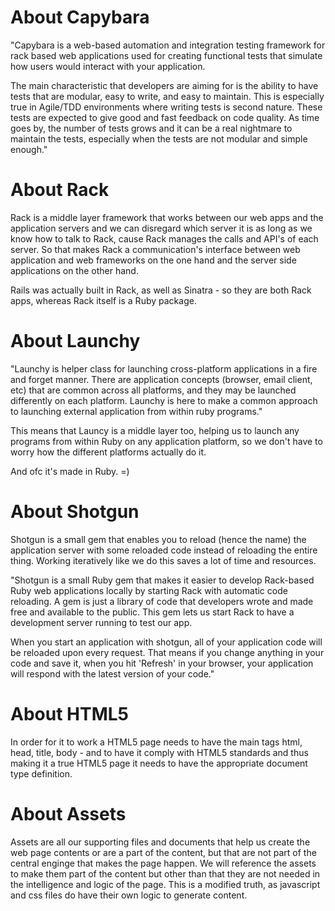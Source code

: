 About Capybara
==============
"Capybara is a web-based automation and integration testing framework for rack based web applications used for creating functional tests that simulate how users would interact with your application.

The main characteristic that developers are aiming for is the ability to have tests that are modular, easy to write, and easy to maintain. This is especially true in Agile/TDD environments where writing tests is second nature. These tests are expected to give good and fast feedback on code quality. As time goes by, the number of tests grows and it can be a real nightmare to maintain the tests, especially when the tests are not modular and simple enough."



About Rack
==========
Rack is a middle layer framework that works between our web apps and the application servers and we can disregard which server it is as long as we know how to talk to Rack, cause Rack manages the calls and API's of each server. So that makes Rack a communication's interface between web application and web frameworks on the one hand and the server side applications on the other hand.

Rails was actually built in Rack, as well as Sinatra - so they are both Rack apps, whereas Rack itself is a Ruby package.



About Launchy
=============
"Launchy is helper class for launching cross-platform applications in a fire and forget manner. There are application concepts (browser, email client, etc) that are common across all platforms, and they may be launched differently on each platform. Launchy is here to make a common approach to launching external application from within ruby programs."

This means that Launcy is a middle layer too, helping us to launch any programs from within Ruby on any application platform, so we don't have to worry how the different platforms actually do it.

And ofc it's made in Ruby. =)



About Shotgun
=============
Shotgun is a small gem that enables you to reload (hence the name) the application server with some reloaded code instead of reloading the entire thing. Working iteratively like we do this saves a lot of time and resources.

"Shotgun is a small Ruby gem that makes it easier to develop Rack-based Ruby web applications locally by starting Rack with automatic code reloading. A gem is just a library of code that developers wrote and made free and available to the public. This gem lets us start Rack to have a development server running to test our app.

When you start an application with shotgun, all of your application code will be reloaded upon every request. That means if you change anything in your code and save it, when you hit 'Refresh' in your browser, your application will respond with the latest version of your code."



About HTML5
===========
In order for it to work a HTML5 page needs to have the main tags html, head, title, body - and to have it comply with HTML5 standards and thus making it a true HTML5 page it needs to have the appropriate document type definition.




About Assets
============
Assets are all our supporting files and documents that help us create the web page contents or are a part of the content, but that are not part of the central enginge that makes the page happen. We will reference the assets to make them part of the content but other than that they are not needed in the intelligence and logic of the page. This is a modified truth, as javascript and css files do have their own logic to generate content.
